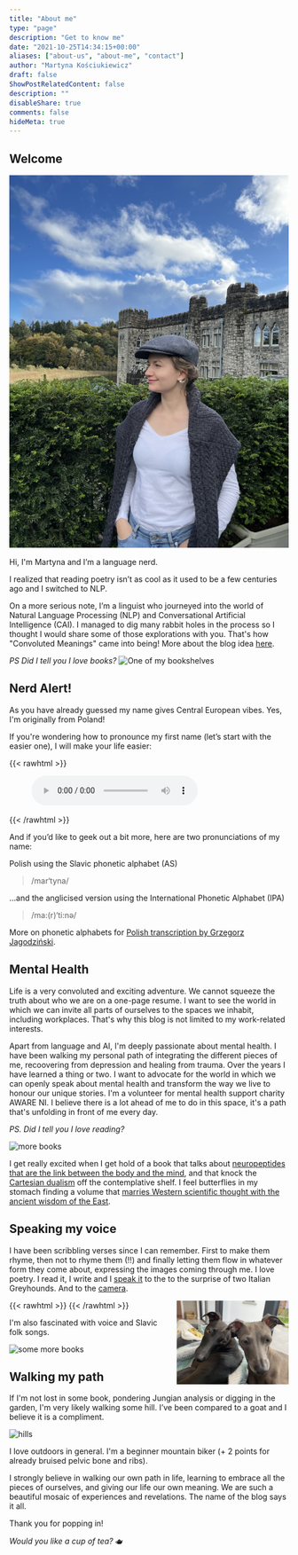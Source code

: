 ```yaml
---
title: "About me"
type: "page"
description: "Get to know me"
date: "2021-10-25T14:34:15+00:00"
aliases: ["about-us", "about-me", "contact"]
author: "Martyna Kościukiewicz"
draft: false
ShowPostRelatedContent: false
description: ""
disableShare: true
comments: false
hideMeta: true
---
```


## Welcome
<!-- 
{{< rawhtml >}}
<img align="left" height="40%" width="40%" style="margin: 0 1em 0 0em" src="images/about-photo.png">
{{< /rawhtml >}} -->

![Hey](images/about-photo.png)

Hi, I'm Martyna and I’m a language nerd.

I realized that reading poetry isn’t as cool as it used to be a few centuries ago and I switched to NLP.

On a more serious note, I’m a linguist who journeyed into the world of Natural Language Processing (NLP) and Conversational Artificial Intelligence (CAI). I managed to dig many rabbit holes in the process so I thought I would share some of those explorations with you. That's how "Convoluted Meanings" came into being! More about the blog idea [here](https://convolutedmeanings.com/meta/why-convoluted-meanings/).

_PS Did I tell you I love books?_
![One of my bookshelves](images/books.png)

## Nerd Alert!

As you have already guessed my name gives Central European vibes. Yes, I'm originally from Poland!

If you're wondering how to pronounce my first name (let’s start with the easier one), I will make your life easier:

{{< rawhtml >}}
<figure>
    <audio controls src="images/name-pronunciation.m4a" type="audio/mpeg">
        Your browser does not support the <code>audio</code> element.
    </audio>
</figure>
{{< /rawhtml >}}

And if you’d like to geek out a bit more, here are two pronunciations of my name:

Polish using the Slavic phonetic alphabet (AS)

> /mar‘tyna/

...and the anglicised version using the International Phonetic Alphabet (IPA)

> /ma:(r)‘ti:nə/

More on phonetic alphabets for [Polish transcription by Grzegorz Jagodziński](http://grzegorz.jagodzinski.prv.pl/gram/en/ipa.html).

## Mental Health

Life is a very convoluted and exciting adventure. We cannot squeeze the truth about who we are on a one-page resume. I want to see the world in which we can invite all parts of ourselves to the spaces we inhabit, including workplaces. That's why this blog is not limited to my work-related interests.

Apart from language and AI, I'm deeply passionate about mental health. I have been walking my personal path of integrating the different pieces of me, recoovering from depression and healing from trauma. Over the years I have learned a thing or two. I want to advocate for the world in which we can openly speak about mental health and transform the way we live to honour our unique stories. I'm a volunteer for mental health support charity AWARE NI. I believe there is a lot ahead of me to do in this space, it's a path that's unfolding in front of me every day.

_PS. Did I tell you I love reading?_

![more books](images/books_2.png)

 I get really excited when I get hold of a book that talks about [neuropeptides that are the link between the body and the mind](https://www.smithsonianmag.com/arts-culture/review-of-molecules-of-emotion-157256854/), and that knock the [Cartesian dualism](https://en.wikipedia.org/wiki/Mind%E2%80%93body_dualism) off the contemplative shelf. I feel butterflies in my stomach finding a volume that [marries Western scientific thought with the ancient wisdom of the East](http://cup.columbia.edu/book/contemplative-science/9780231138352).

## Speaking my voice

I have been scribbling verses since I can remember. First to make them rhyme, then not to rhyme them (!!) and finally letting them flow in whatever form they come about, expressing the images coming through me. I love poetry. I read it, I write and I [speak it](https://soundcloud.com/user-797325276/dorothea-dubois-amazonian-gift) to the to the surprise of two Italian Greyhounds. And to the [camera](https://www.youtube.com/watch?v=XYWkPdYxGQw).

{{< rawhtml >}}
<img align="right" height="40%" width="40%" style="margin: 0 0 0 1em" src="images/dogs.png">
{{< /rawhtml >}}

I'm also fascinated with voice and Slavic folk songs.

![some more books](images/books_3.png)

## Walking my path

If I'm not lost in some book, pondering Jungian analysis or digging in the garden, I'm very likely walking some hill. I’ve been compared to a goat and I believe it is a compliment.

![hills](images/hike.png)

I love outdoors in general. I'm a beginner mountain biker (+ 2 points for already bruised pelvic bone and ribs).

I strongly believe in walking our own path in life, learning to embrace all the pieces of ourselves, and giving our life our own meaning. We are such a beautiful mosaic of experiences and revelations. The name of the blog says it all.

Thank you for popping in!

_Would you like a cup of tea?_ 🫖